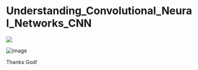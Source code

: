# Understanding_Convolutional_Neural_Networks_CNN



![](https://thumbs.gfycat.com/MiniatureTornGrayfox-max-1mb.gif)



![image](https://user-images.githubusercontent.com/69597971/179136442-608ad19e-293c-4789-b193-1b84df0c31e3.png)









Thanks God!
